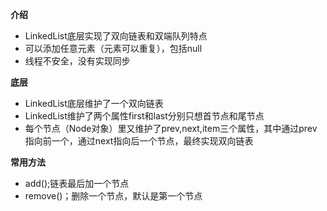﻿**介绍**

- LinkedList底层实现了双向链表和双端队列特点
- 可以添加任意元素（元素可以重复），包括null
- 线程不安全，没有实现同步

**底层**

- LinkedList底层维护了一个双向链表
- LinkedList维护了两个属性first和last分别只想首节点和尾节点
- 每个节点（Node对象）里又维护了prev,next,item三个属性，其中通过prev指向前一个，通过next指向后一个节点，最终实现双向链表

**常用方法**

- add();链表最后加一个节点
- remove()；删除一个节点，默认是第一个节点

